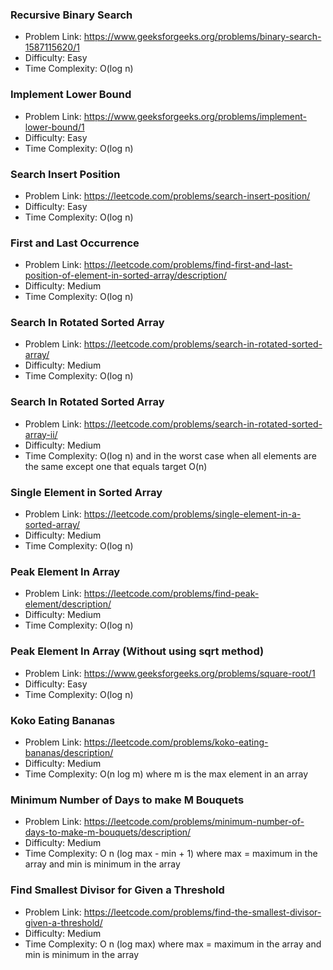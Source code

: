 ### Recursive Binary Search
- Problem Link: https://www.geeksforgeeks.org/problems/binary-search-1587115620/1
- Difficulty: Easy
- Time Complexity: O(log n)

### Implement Lower Bound
- Problem Link: https://www.geeksforgeeks.org/problems/implement-lower-bound/1
- Difficulty: Easy
- Time Complexity: O(log n)

### Search Insert Position
- Problem Link: https://leetcode.com/problems/search-insert-position/
- Difficulty: Easy
- Time Complexity: O(log n)

### First and Last Occurrence 
- Problem Link: https://leetcode.com/problems/find-first-and-last-position-of-element-in-sorted-array/description/
- Difficulty: Medium
- Time Complexity: O(log n)

### Search In Rotated Sorted Array
- Problem Link: https://leetcode.com/problems/search-in-rotated-sorted-array/
- Difficulty: Medium
- Time Complexity: O(log n)

### Search In Rotated Sorted Array
- Problem Link: https://leetcode.com/problems/search-in-rotated-sorted-array-ii/
- Difficulty: Medium
- Time Complexity: O(log n) and in the worst case when all elements are the same except one that equals target O(n)

### Single Element in Sorted Array
- Problem Link: https://leetcode.com/problems/single-element-in-a-sorted-array/
- Difficulty: Medium
- Time Complexity: O(log n)

### Peak Element In Array
- Problem Link: https://leetcode.com/problems/find-peak-element/description/
- Difficulty: Medium
- Time Complexity: O(log n)

### Peak Element In Array (Without using sqrt method)
- Problem Link: https://www.geeksforgeeks.org/problems/square-root/1
- Difficulty: Easy
- Time Complexity: O(log n)

### Koko Eating Bananas
- Problem Link: https://leetcode.com/problems/koko-eating-bananas/description/
- Difficulty: Medium
- Time Complexity: O(n log m) where m is the max element in an array

### Minimum Number of Days to make M Bouquets
- Problem Link: https://leetcode.com/problems/minimum-number-of-days-to-make-m-bouquets/description/
- Difficulty: Medium
- Time Complexity: O n (log max - min + 1) where max = maximum in the array and min is minimum in the array

### Find Smallest Divisor for Given a Threshold
- Problem Link: https://leetcode.com/problems/find-the-smallest-divisor-given-a-threshold/
- Difficulty: Medium
- Time Complexity: O n (log max) where max = maximum in the array and min is minimum in the array